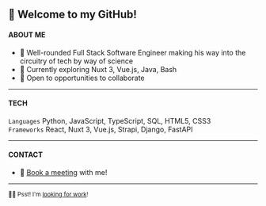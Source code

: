## 👋 Welcome to my GitHub!
#### ABOUT ME
- 🚀 Well-rounded Full Stack Software Engineer making his way into the circuitry of tech by way of science  
- 🌱 Currently exploring Nuxt 3, Vue.js, Java, Bash  
- 👀 Open to opportunities to collaborate  
---
#### TECH

`Languages` Python, JavaScript, TypeScript, SQL, HTML5, CSS3  
`Frameworks` React, Nuxt 3, Vue.js, Strapi, Django, FastAPI

---
#### CONTACT
- 📆 [Book a meeting](https://calendly.com/imgta "Let's chat!") with me!
---
<sub>🙋‍♂️ Psst! I'm [looking for work](https://www.linkedin.com/in/gordonta/ "Connect with me!")!</sub>

<!---
imgta/imgta is a ✨ special ✨ repository because its `README.md` (this file) appears on your GitHub profile.
You can click the Preview link to take a look at your changes.
--->
